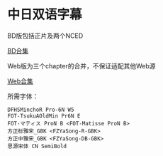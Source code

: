 # 中日双语字幕

BD版包括正片及两个NCED

[BD合集](https://github.com/Nekomoekissaten-SUB/Nekomoekissaten-Storage/raw/master/Kabaneri/kabaneri_Unato_BD.7z)

Web版为三个chapter的合并，不保证适配其他Web源

[Web合集](https://github.com/Nekomoekissaten-SUB/Nekomoekissaten-Storage/raw/master/Kabaneri/kabaneri_Unato_Web.7z)

所需字体：
```
DFHSMinchoR Pro-6N W5
FOT-TsukuAOldMin Pr6N E
FOT-マティス ProN B <FOT-Matisse ProN B>
方正标雅宋_GBK <FZYaSong-R-GBK>
方正中雅宋_GBK <FZYaSong-DB-GBK>
思源宋体 CN SemiBold
```